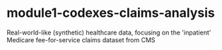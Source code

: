 # module1-codexes-claims-analysis
Real-world-like (synthetic) healthcare data, focusing on the 'inpatient' Medicare fee-for-service claims dataset from CMS
